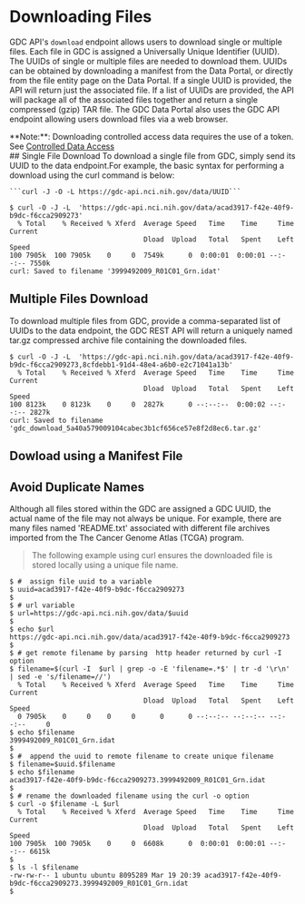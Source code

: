 # Downloading Files

GDC API's ```download``` endpoint allows users to download single or multiple files. Each file in GDC is assigned a Universally Unique Identifier (UUID). The UUIDs of single or multiple files are needed to download them. UUIDs can be obtained by downloading a manifest from the Data Portal, or directly from the file entity page on the Data Portal. If a single UUID is provided, the API will return just the associated file. If a list of UUIDs are provided, the API will package all of the associated files together and return a single compressed (gzip) TAR file.  The GDC Data Portal also uses the GDC API endpoint allowing users download files via a web browser.

<aside class="notice">**Note:**: Downloading controlled access data requires the use of a token. See <a href=#controlled-data-access>Controlled Data Access</a></aside>
## Single File Download
To download a single file from GDC, simply send its UUID to the data endpoint.For example, the basic syntax for performing a download using the curl command is below:

    ```curl -J -O -L https://gdc-api.nci.nih.gov/data/UUID```



```shell
$ curl -O -J -L  'https://gdc-api.nci.nih.gov/data/acad3917-f42e-40f9-b9dc-f6cca2909273'
  % Total    % Received % Xferd  Average Speed   Time    Time     Time  Current
                                 Dload  Upload   Total   Spent    Left  Speed
100 7905k  100 7905k    0     0  7549k      0  0:00:01  0:00:01 --:--:-- 7550k
curl: Saved to filename '3999492009_R01C01_Grn.idat'
```
## Multiple Files Download 
To download multiple files from GDC, provide a comma-separated list of UUIDs to the data endpoint, the GDC REST API will return a uniquely named tar.gz compressed archive file containing the downloaded files.

```shell
$ curl -O -J -L  'https://gdc-api.nci.nih.gov/data/acad3917-f42e-40f9-b9dc-f6cca2909273,8cfdebb1-91d4-48e4-a6b0-e2c71041a13b'
  % Total    % Received % Xferd  Average Speed   Time    Time     Time  Current
                                 Dload  Upload   Total   Spent    Left  Speed
100 8123k    0 8123k    0     0  2827k      0 --:--:--  0:00:02 --:--:-- 2827k
curl: Saved to filename 'gdc_download_5a40a579009104cabec3b1cf656ce57e8f2d8ec6.tar.gz'
```

## Dowload using a Manifest File


## Avoid Duplicate Names
Although all files stored within the GDC are assigned a GDC UUID, the actual name of the file may not always be unique. For example, there are many files named 'README.txt' associated with different file archives imported from the The Cancer Genome Atlas (TCGA) program.

>The following example using curl ensures the downloaded file is stored locally using a unique file name.

```shell
$ #  assign file uuid to a variable
$ uuid=acad3917-f42e-40f9-b9dc-f6cca2909273
$
$ # url variable
$ url=https://gdc-api.nci.nih.gov/data/$uuid
$
$ echo $url
https://gdc-api.nci.nih.gov/data/acad3917-f42e-40f9-b9dc-f6cca2909273
$
$ # get remote filename by parsing  http header returned by curl -I option
$ filename=$(curl -I  $url | grep -o -E 'filename=.*$' | tr -d '\r\n' | sed -e 's/filename=//')
  % Total    % Received % Xferd  Average Speed   Time    Time     Time  Current
                                 Dload  Upload   Total   Spent    Left  Speed
  0 7905k    0     0    0     0      0      0 --:--:-- --:--:-- --:--:--     0
$ echo $filename
3999492009_R01C01_Grn.idat
$
$ #  append the uuid to remote filename to create unique filename
$ filename=$uuid.$filename
$ echo $filename
acad3917-f42e-40f9-b9dc-f6cca2909273.3999492009_R01C01_Grn.idat
$
$ # rename the downloaded filename using the curl -o option
$ curl -o $filename -L $url
  % Total    % Received % Xferd  Average Speed   Time    Time     Time  Current
                                 Dload  Upload   Total   Spent    Left  Speed
100 7905k  100 7905k    0     0  6608k      0  0:00:01  0:00:01 --:--:-- 6615k
$
$ ls -l $filename
-rw-rw-r-- 1 ubuntu ubuntu 8095289 Mar 19 20:39 acad3917-f42e-40f9-b9dc-f6cca2909273.3999492009_R01C01_Grn.idat
$
```



